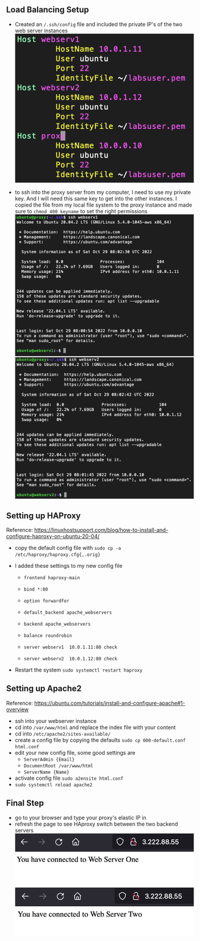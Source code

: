 ## Load Balancing Setup

* Created an `/.ssh/config` file and included the private IP's of the two web server instances
![etc/hosts screenshot](./screenshots/config.png)

* to ssh into the proxy server from my computer, I need to use my private key. And I will need this same key to get into the other instances. I copied the file from my local file system to the proxy instance and made sure to `chmod 400 keyname` to set the right permissions
![ssh connections screenshot](./screenshots/ssh1.png) 
![ssh connections screenshot](./screenshots/ssh2.png)

## Setting up HAProxy
Reference: https://linuxhostsupport.com/blog/how-to-install-and-configure-haproxy-on-ubuntu-20-04/

* copy the default config file with `sudo cp -a /etc/haproxy/haproxy.cfg{,.orig}`
* I added these settings to my new config file
    * `frontend haproxy-main`
    * `bind *:80`
    * `option forwardfor`
    * `default_backend apache_webservers`    

    * `backend apache_webservers`
    * `balance roundrobin`
    * `server webserv1	10.0.1.11:80 check`
    * `server webserv2	10.0.1.12:80 check`

* Restart the system `sudo systemctl restart haproxy`

## Setting up Apache2
Reference: https://ubuntu.com/tutorials/install-and-configure-apache#1-overview

* ssh into your webserver instance
* cd into `/var/www/html` and replace the index file with your content
* cd into `/etc/apache2/sites-available/`
* create a config file by copying the defaults `sudo cp 000-default.conf html.conf`
* edit your new config file, some good settings are
    * `ServerAdmin {Email}`
    * `DocumentRoot /var/www/html`
    * `ServerName {Name}`
* activate config file `sudo a2ensite html.conf`
* `sudo systemctl reload apache2`

## Final Step
* go to your browser and type your proxy's elastic IP in
* refresh the page to see HAproxy switch between the two backend servers
![browser connected to webserv1 successfully](./screenshots/browserconn1.png) 
![browser connected to webserv2 successfully](./screenshots/browserconn2.png) 